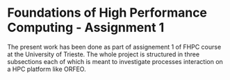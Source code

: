 # Foundations of High Performance Computing - Assignment 1
The present work has been done as part of assignement 1 of FHPC course at the University of Trieste. 
The whole project is structured in three subsections each of which is meant to investigate processes interaction on a HPC platform like ORFEO.




